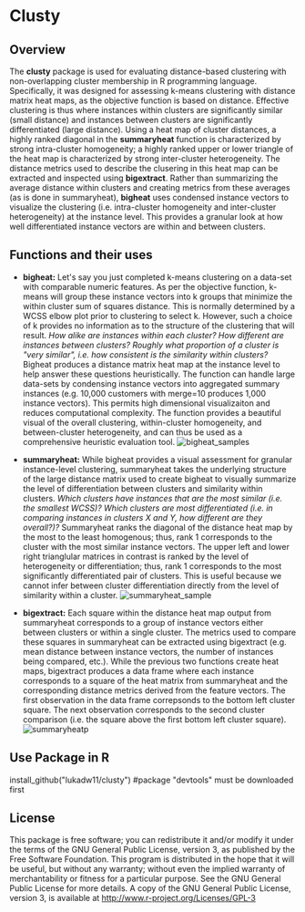 # Clusty

## Overview
The **clusty** package is used for evaluating distance-based clustering with non-overlapping cluster membership in R programming language. Specifically, it was designed for assessing k-means clustering with distance matrix heat maps, as the objective function is based on distance. Effective clustering is thus where instances within clusters are significantly similar (small distance) and instances between clusters are significantly differentiated (large distance). Using a heat map of cluster distances, a highly ranked diagonal in the **summaryheat** function is characterized by strong intra-cluster homogeneity; a highly ranked upper or lower triangle of the heat map is characterized by strong inter-cluster heterogeneity. The distance metrics used to describe the clusering in this heat map can be extracted and inspected using **bigextract**. Rather than summarizing the average distance within clusters and creating metrics from these averages (as is done in summaryheat), **bigheat** uses condensed instance vectors to visualize the clustering (i.e. intra-cluster homogeneity and inter-cluster heterogeneity) at the instance level. This provides a granular look at how well differentiated instance vectors are within and between clusters. 

## Functions and their uses
- **bigheat:** Let's say you just completed k-means clustering on a data-set with comparable numeric features. As per the objective function, k-means will group these instance vectors into k groups that minimize the within cluster sum of squares distance. This is normally determined by a WCSS elbow plot prior to clustering to select k. However, such a choice of k provides no information as to the structure of the clustering that will result. *How alike are instances within each cluster? How different are instances between clusters? Roughly what proportion of a cluster is "very similar", i.e. how consistent is the similarity within clusters?* Bigheat produces a distance matrix heat map at the instance level to help answer these questions heuristically. The function can handle large data-sets by condensing instance vectors into aggregated summary instances (e.g. 10,000 customers with merge=10 produces 1,000 instance vectors). This permits high dimensional visualizaiton and reduces computational complexity. The function provides a beautiful visual of the overall clustering, within-cluster homogeneity, and between-cluster heterogeneity, and can thus be used as a comprehensive heuristic evaluation tool.
![bigheat_samples](https://cloud.githubusercontent.com/assets/16897939/18616774/4db7677e-7db9-11e6-9680-9fabf114ba3f.PNG)

- **summaryheat:** While bigheat provides a visual assessment for granular instance-level clustering, summaryheat takes the underlying structure of the large distance matrix used to create bigheat to visually summarize the level of differentiation between clusters and similarity within clusters. *Which clusters have instances that are the most similar (i.e. the smallest WCSS)? Which clusters are most differentiated (i.e. in comparing instances in clusters X and Y, how different are they overall?)?* Summaryheat ranks the diagonal of the distance heat map by the most to the least homogenous; thus, rank 1 corresponds to the cluster with the most similar instance vectors. The upper left and lower right trianglular matrices in contrast is ranked by the level of heterogeneity or differentiation; thus, rank 1 corresponds to the most significantly differentiated pair of clusters. This is useful because we cannot infer between cluster differentiation directly from the level of similarity within a cluster. 
![summaryheat_sample](https://cloud.githubusercontent.com/assets/16897939/18616789/85abc72e-7db9-11e6-962d-08586f505d3a.png)

- **bigextract:** Each square within the distance heat map output from summaryheat corresponds to a group of instance vectors either between clusters or within a single cluster. The metrics used to compare these squares in summaryheat can be extracted using bigextract (e.g. mean distance between instance vectors, the number of instances being compared, etc.). While the previous two functions create heat maps, bigextract produces a data frame where each instance corresponds to a square of the heat matrix from summaryheat and the corresponding distance metrics derived from the feature vectors. The first observation in the data frame correpsonds to the bottom left cluster square. The next observation corresponds to the second cluster comparison (i.e. the square above the first bottom left cluster square).
![summaryheatp](https://cloud.githubusercontent.com/assets/16897939/22271308/66b15fd2-e259-11e6-9149-bcd7398f5733.PNG)

## Use Package in R
install_github("lukadw11/clusty") #package "devtools" must be downloaded first

## License
This package is free software; you can redistribute it and/or modify it under the terms of the GNU General Public License, version 3, as published by the Free Software Foundation. This program is distributed in the hope that it will be useful, but without any warranty; without even the implied warranty of merchantability or fitness for a particular purpose. See the GNU General Public License for more details. A copy of the GNU General Public License, version 3, is available at http://www.r-project.org/Licenses/GPL-3
